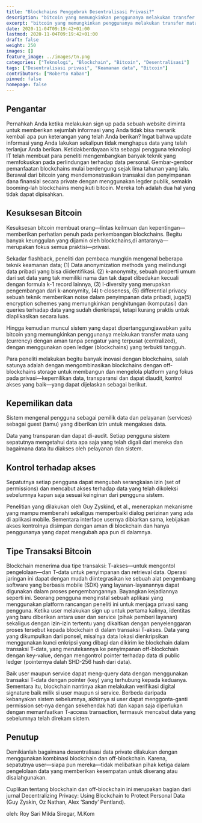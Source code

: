 ```yaml
---
title: "Blockchains Penggebrak Desentralisasi Privasi?"
description: "bitcoin yang memungkinkan penggunanya melakukan transfer mata uang (currency) dengan aman tanpa pengatur yang terpusat (centralized), dengan menggunakan open ledger (blockchains) yang terbukti tangguh."
excerpt: "bitcoin yang memungkinkan penggunanya melakukan transfer mata uang (currency) dengan aman tanpa pengatur yang terpusat (centralized), dengan menggunakan open ledger (blockchains) yang terbukti tangguh"
date: 2020-11-04T09:19:42+01:00
lastmod: 2020-11-04T09:19:42+01:00
draft: false
weight: 250
images: []
feature_image: ../images/tn.png
categories: ["Teknologi", "Blockchain", "Bitcoin", "Desentralisasi"]
tags: ["Desentralisasi privasi", "Keamanan data", "Bitcoin"]
contributors: ["Roberto Kaban"]
pinned: false
homepage: false
---
```

## Pengantar
Pernahkah Anda ketika melakukan sign up pada sebuah website diminta untuk memberikan sejumlah informasi yang Anda tidak bisa menarik kembali apa pun keterangan yang telah Anda berikan? Ingat bahwa update informasi yang Anda lakukan sekalipun tidak menghapus data yang telah terlanjur Anda berikan. Ketidakberdayaan kita sebagai pengguna teknologi IT telah membuat para peneliti mengembangkan banyak teknik yang memfokuskan pada perlindungan terhadap data personal.
Gembar-gembor pemanfaatan blockchains mulai berdengung sejak lima tahunan yang lalu. Berawal dari bitcoin yang mendemonstrasikan transaksi dan penyimpanan dana finansial secara private dengan menggunakan legder publik, semakin booming-lah blockchains mengikuti bitcoin. Mereka toh adalah dua hal yang tidak dapat dipisahkan.

## Kesuksesan Bitcoin
Kesuksesan bitcoin membuat orang—lintas keilmuan dan kepentingan—memberikan perhatian penuh pada perkembangan blockchains. Begitu banyak keunggulan yang dijamin oleh blockchains,di antaranya—merupakan fokus semua praktisi—privasi.

Sekadar flashback, peneliti dan pembaca mungkin mengenal beberapa teknik keamanan data; (1) Data anonymization methods yang melindungi data pribadi yang bisa diidentifikasi. (2) k-anonymity, sebuah properti umum dari set data yang tak memiliki nama dan tak dapat dibedakan kecuali dengan formula k-1 record lainnya, (3) l-diversity yang merupakan pengembangan dari k-anonymity, (4) t-closeness, (5) differential privacy sebuah teknik memberikan noise dalam penyimpanan data pribadi, juga(5) encryption schemes yang memungkinkan penghitungan (komputasi) dan queries terhadap data yang sudah dienkrispsi, tetapi kurang praktis untuk diaplikasikan secara luas.

Hingga kemudian muncul sistem yang dapat dipertanggungjawabkan yaitu bitcoin yang memungkinkan penggunanya melakukan transfer mata uang (currency) dengan aman tanpa pengatur yang terpusat (centralized), dengan menggunakan open ledger (blockchains) yang terbukti tangguh.

Para peneliti melakukan begitu banyak inovasi dengan blockchains, salah satunya adalah dengan mengombinasikan blockchains dengan off-blockchains storage untuk membangun dan mengelola platform yang fokus pada privasi—kepemilikan data, transparansi dan dapat diaudit, kontrol akses yang baik—yang dapat dijelaskan sebagai berikut.

## Kepemilikan data
Sistem mengenal pengguna sebagai pemilik data dan pelayanan (services) sebagai guest (tamu) yang diberikan izin untuk mengakses data.

Data yang transparan dan dapat di-audit. Setiap pengguna sistem sepatutnya mengetahui data apa saja yang telah digali dari mereka dan bagaimana data itu diakses oleh pelayanan dan sistem.

## Kontrol terhadap akses
Sepatutnya setiap pengguna dapat mengubah serangkaian izin (set of permissions) dan mencabut akses terhadap data yang telah dikoleksi sebelumnya kapan saja sesuai keinginan dari pengguna sistem.  

Penelitian yang dilakukan oleh Guy Zyskind, et al., menerapkan mekanisme yang mampu membenahi sekaligus memperbaiki dialog perizinan yang ada di aplikasi mobile. Sementara interface usernya dibiarkan sama, kebijakan akses kontrolnya disimpan dengan aman di blockchain dan hanya penggunanya yang dapat mengubah apa pun di dalamnya.

## Tipe Transaksi Bitcoin
Blockchain menerima dua tipe transaksi: T-akses—untuk mengontol pengelolaan—dan T-data untuk penyimpanan dan retrieval data. Operasi jaringan ini dapat dengan mudah diintegrasikan ke sebuah alat pengembang software yang berbasis mobile (SDK) yang layanan-layanannya dapat digunakan dalam proses pengembangannya. Bayangkan kejadiannya seperti ini. Seorang pengguna menginstal sebuah aplikasi yang menggunakan platform rancangan peneliti ini untuk menjaga privasi sang pengguna. Ketika user melakukan sign up untuk pertama kalinya, identitas yang baru diberikan antara user dan service (pihak pemberi layanan) sekaligus dengan izin-izin tertentu yang dikaitkan dengan penyelenggaran proses tersebut kepada blockchain di dalam transaksi T-akses. Data yang yang dikumpulkan dari ponsel, misalnya data lokasi dienkripsikan menggunakan kunci enkripsi yang dibagi dan dikirim ke blockchain dalam transaksi T-data, yang merutekannya ke penyimpanan off-blockchain dengan key-value, dengan mengontrol pointer terhadap data di public ledger (pointernya dalah SHD-256 hash dari data).

Baik user maupun service dapat meng-query data dengan menggunakan transaksi T-data dengan pointer (key) yang terhubung kepada keduanya.  Sementara itu, blockchain nantinya akan melakukan verifikasi digital signature baik milik si user maupun si service. Berbeda daripada kebanyakan sistem sebelumnya, akhirnya si user dapat menggonta-ganti permission set-nya dengan sekehendak hati dan kapan saja diperlukan dengan memanfaatkan T-access transaction, termasuk mencabut data yang sebelumnya telah direkam sistem.

## Penutup
Demikianlah bagaimana desentralisasi data private dilakukan dengan menggunakan kombinasi blockchain dan off-blockchain. Karena, sepatutnya user—siapa pun mereka—tidak melibatkan pihak ketiga dalam pengelolaan data yang memberikan kesempatan untuk diserang atau disalahgunakan.

Cuplikan tentang blockchain dan off-blockchain ini merupakan bagian dari jurnal Decentralizing Privacy: Using Blockchain to Protect Personal Data (Guy Zyskin, Oz Nathan, Alex ‘Sandy’ Pentland).

oleh: Roy Sari Milda Siregar, M.Kom
